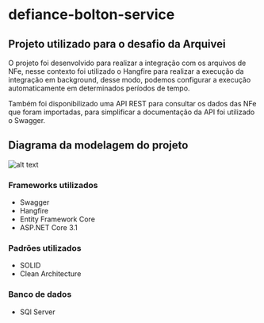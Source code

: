 # defiance-bolton-service

## Projeto utilizado para o desafio da Arquivei

O projeto foi desenvolvido para realizar a integração com os arquivos de NFe, nesse contexto foi utilizado o Hangfire para realizar a execução da integração em background, desse modo, podemos configurar a execução automaticamente em determinados períodos de tempo.

Também foi disponibilizado uma API REST para consultar os dados das NFe que foram importadas, para simplificar a documentação da API foi utilizado o Swagger. 



## Diagrama da modelagem do projeto

![alt text](https://docs.google.com/uc?id=10Aw_iGk6CCNKszYs63UfyKlA_YnAzp83)

### Frameworks utilizados  
- Swagger
- Hangfire
- Entity Framework Core
- ASP.NET Core 3.1

### Padrões utilizados
- SOLID
- Clean Architecture

### Banco de dados
- SQl Server
